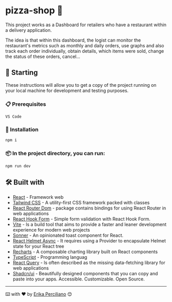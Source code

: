 # pizza-shop 🍕

This project works as a Dashboard for retailers who have a restaurant within a delivery application.

The idea is that within this dashboard, the logist can monitor the restaurant's metrics such as monthly and daily orders, use graphs and also track each order individually, obtain details, which items were sold, change the status of these orders, cancel...

## 🚀 Starting
These instructions will allow you to get a copy of the project running on your local machine for development and testing purposes.


### 📋 Prerequisites

```
VS Code
```
### 🔧 Installation

```
npm i 
```
### 📦 In the project directory, you can run:

```
npm run dev
```

## 🛠️ Built with

* [React](https://pt-br.reactjs.org) - Framework web
* [Tailwind CSS](https://tailwindcss.com/docs) - A utility-first CSS framework packed with classes
* [React Router Dom](https://reactrouter.com/en/main/start/tutorial) - package contains bindings for using React Router in web applications
* [React Hook Form](https://react-hook-form.com) - Simple form validation with React Hook Form.
* [Vite](https://vitejs.dev) - Is a build tool that aims to provide a faster and leaner development experience for modern web projects
* [Sonner](https://sonner.emilkowal.ski/) - An opinionated toast component for React.
* [React Helmet Async](https://github.com/staylor/react-helmet-async) - It requires using a Provider to encapsulate Helmet state for your React tree
* [Recharts](https://recharts.org/en-US/) - A composable charting library built on React components
* [TypeScript](https://www.typescriptlang.org/docs) - Programming languag
* [React Query](https://tanstack.com/query/latest/docs/framework/react/overview) - Is often described as the missing data-fetching library for web applications
* [Shadcn/ui](https://ui.shadcn.com/docs) - Beautifully designed components that you can copy and paste into your apps. Accessible. Customizable. Open Source.


---
⌨️ with ❤️ by [Erika Perciliano](https://github.com/erikaperciliano) 😊
